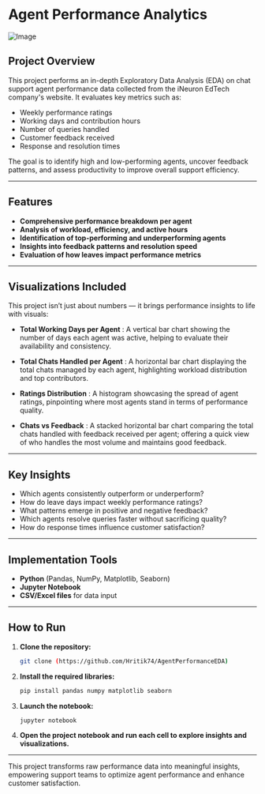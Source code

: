 # Agent Performance Analytics  

![Image](https://github.com/user-attachments/assets/903b940e-0a7c-4adf-bcbe-d8138a7a9f23)

## Project Overview  
This project performs an in-depth Exploratory Data Analysis (EDA) on chat support agent performance data collected from the iNeuron EdTech company's website. It evaluates key metrics such as:  
- Weekly performance ratings 
- Working days and contribution hours  
- Number of queries handled  
- Customer feedback received  
- Response and resolution times  

The goal is to identify high and low-performing agents, uncover feedback patterns, and assess productivity to improve overall support efficiency.  

---

## Features  
- **Comprehensive performance breakdown per agent**  
- **Analysis of workload, efficiency, and active hours**  
- **Identification of top-performing and underperforming agents**  
- **Insights into feedback patterns and resolution speed**  
- **Evaluation of how leaves impact performance metrics**  

---

## Visualizations Included  
This project isn’t just about numbers — it brings performance insights to life with visuals:  

- **Total Working Days per Agent** : A vertical bar chart showing the number of days each agent was active, helping to evaluate their availability and consistency.

- **Total Chats Handled per Agent** : A horizontal bar chart displaying the total chats managed by each agent, highlighting workload distribution and top contributors.

- **Ratings Distribution** : A histogram showcasing the spread of agent ratings, pinpointing where most agents stand in terms of performance quality.

- **Chats vs Feedback** : A stacked horizontal bar chart comparing the total chats handled with feedback received per agent; offering a quick view of who handles the most volume and maintains good feedback.  



---

## Key Insights  
- Which agents consistently outperform or underperform?  
- How do leave days impact weekly performance ratings?  
- What patterns emerge in positive and negative feedback?  
- Which agents resolve queries faster without sacrificing quality?  
- How do response times influence customer satisfaction?  

---

## Implementation Tools 
- **Python** (Pandas, NumPy, Matplotlib, Seaborn)  
- **Jupyter Notebook**  
- **CSV/Excel files** for data input  

---

## How to Run  
1. **Clone the repository:**  
    ```bash
    git clone (https://github.com/Hritik74/AgentPerformanceEDA)
    ```  

2. **Install the required libraries:**  
    ```bash
    pip install pandas numpy matplotlib seaborn
    ```  

3. **Launch the notebook:**  
    ```bash
    jupyter notebook
    ```  

4. **Open the project notebook and run each cell to explore insights and visualizations.**  

---

This project transforms raw performance data into meaningful insights, empowering support teams to optimize agent performance and enhance customer satisfaction.  
